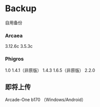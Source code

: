 # Backup
自用备份
### Arcaea
3.12.6c
3.5.3c
### Phigros
1.0
1.4.1（非原版）
1.4.3
1.6.5（非原版）
2.2.0
## 即将上传
Arcade-One b170 （Windows/Android）
